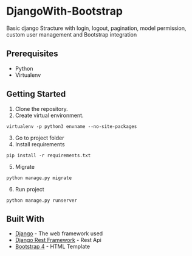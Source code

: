# DjangoWith-Bootstrap
Basic django Stracture with login, logout, pagination, model permission, custom user management and Bootstrap integration 

## Prerequisites
* Python
* Virtualenv

## Getting Started
1. Clone the repository.
2. Create virtual environment. 
```
virtualenv -p python3 envname --no-site-packages
```
3. Go to project folder
4. Install requirements 
```
pip install -r requirements.txt
```
5. Migrate 
```
python manage.py migrate
```
6. Run project 
```
python manage.py runserver
```
## Built With

* [Django](https://www.djangoproject.com/) - The web framework used
* [Django Rest Framework](http://www.django-rest-framework.org/) - Rest Api
* [Bootstrap 4](https://getbootstrap.com/) - HTML Template
